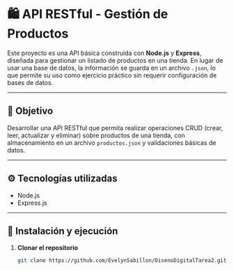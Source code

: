 # 🛍️ API RESTful - Gestión de Productos

Este proyecto es una API básica construida con **Node.js** y **Express**, diseñada para gestionar un listado de productos en una tienda. En lugar de usar una base de datos, la información se guarda en un archivo `.json`, lo que permite su uso como ejercicio práctico sin requerir configuración de bases de datos.

---

## 🎯 Objetivo

Desarrollar una API RESTful que permita realizar operaciones CRUD (crear, leer, actualizar y eliminar) sobre productos de una tienda, con almacenamiento en un archivo `productos.json` y validaciones básicas de datos.

---

## ⚙️ Tecnologías utilizadas

- Node.js
- Express.js

---

## 🚀 Instalación y ejecución

1. **Clonar el repositorio**
   ```bash
   git clone https://github.com/EvelynSabillon/DisenoDigitalTarea2.git
